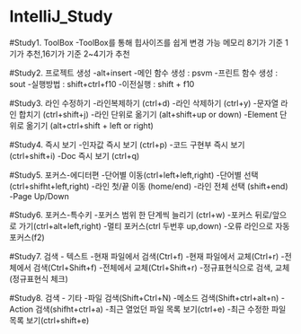 # IntelliJ_Study

#Study1. ToolBox
-ToolBox를 통해 힙사이즈를 쉽게 변경 가능
  메모리 8기가 기준 1기가 추천,16기가 기준 2~4기가 추천

#Study2. 프로젝트 생성
-alt+insert
-메인 함수 생성 : psvm
-프린트 함수 생성 : sout
-실행방법 : shift+ctrl+f10
-이전실행 : shift + f10

#Study3. 라인 수정하기
-라인복제하기 (ctrl+d)
-라인 삭제하기 (ctrl+y)
-문자열 라인 합치기 (ctrl+shift+j)
-라인 단위로 옮기기 (alt+shift+up or down)
-Element 단위로 옮기기 (alt+ctrl+shift + left or right)

#Study4. 즉시 보기
-인자값 즉시 보기 (ctrl+p)
-코드 구현부 즉시 보기 (ctrl+shift+i)
-Doc 즉시 보기 (ctrl+q)

#Study5. 포커스-에디터편
-단어별 이동(ctrl+left+left,right)
-단어별 선택(ctrl+shifht+left,right)
-라인 첫/끝 이동 (home/end)
-라인 전체 선택 (shift+end)
-Page Up/Down

#Study6. 포커스-특수키
-포커스 범위 한 단계씩 늘리기 (ctrl+w)
-포커스 뒤로/앞으로 가기(ctrl+alt+left,right)
-멀티 포커스(ctrl 두번후 up,down)
-오류 라인으로 자동 포커스(f2)

#Study7. 검색 - 텍스트
-현재 파일에서 검색(Ctrl+f)
-현재 파일에서 교체(Ctrl+r)
-전체에서 검색(Ctrl+Shift+f)
-전체에서 교체(Ctrl+Shift+r)
-정규표현식으로 검색, 교체(정규표현식 체크)

#Study8. 검색 - 기타
-파일 검색(Shift+Ctrl+N)
-메소드 검색(Shift+ctrl+alt+n)
-Action 검색(shifht+ctrl+a)
-최근 열었던 파일 목록 보기(ctrl+e)
-최근 수정한 파일 목록 보기(ctrl+shift+e)